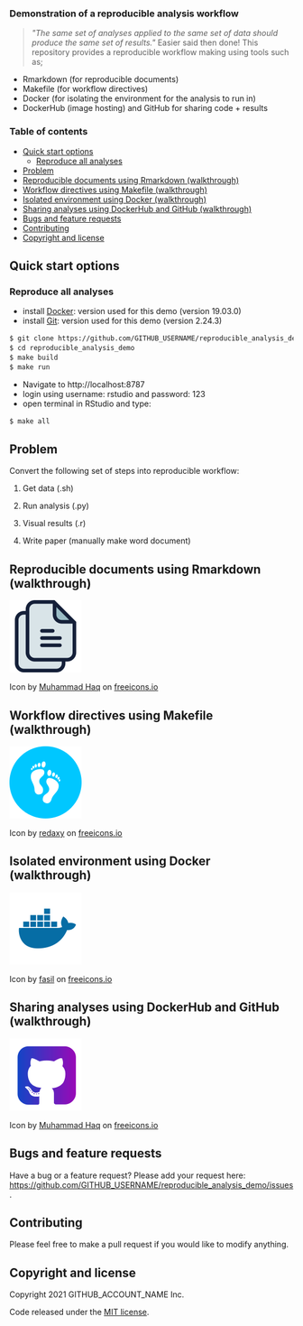 ### Demonstration of a reproducible analysis workflow

> *"The same set of analyses applied to the same set of data should produce the same set of results."* Easier said then done!
> This repository provides a reproducible workflow making using tools such as;
 -  Rmarkdown (for reproducible documents)
 -  Makefile (for workflow directives)
 -  Docker (for isolating the environment for the analysis to run in)
 -  DockerHub (image hosting) and GitHub for sharing code + results

### Table of contents

- [Quick start options](#quick-start-options)
  - [Reproduce all analyses](#reproduce-all-analyses)
- [Problem](#problem)
- [Reproducible documents using Rmarkdown (walkthrough)](#reproducible-documents-using-rmarkdown-walkthrough)
- [Workflow directives using Makefile (walkthrough)](#workflow-directives-using-makefile-walkthrough)
- [Isolated environment using Docker (walkthrough)](#isolated-environment-using-docker-walkthrough)
- [Sharing analyses using DockerHub and GitHub (walkthrough)](#sharing-analyses-using-dockerhub-and-github-walkthrough)
- [Bugs and feature requests](#bugs-and-feature-requests)
- [Contributing](#contributing)
- [Copyright and license](#copyright-and-license)

## Quick start options

### Reproduce all analyses
- install [Docker](https://docs.docker.com/get-docker/): version used for this demo (version 19.03.0)
- install [Git](https://git-scm.com/book/en/v2/Getting-Started-Installing-Git): version used for this demo (version 2.24.3)

```bash
$ git clone https://github.com/GITHUB_USERNAME/reproducible_analysis_demo.git
$ cd reproducible_analysis_demo
$ make build
$ make run
```
- Navigate to http://localhost:8787
- login using username: rstudio and password: 123
- open terminal in RStudio and type:

```bash
$ make all
```

## Problem

Convert the following set of steps into reproducible workflow:
1. Get data (.sh)

2. Run analysis (.py)

3. Visual results (.r)

4. Write paper (manually make word document)

## Reproducible documents using Rmarkdown (walkthrough)

[![Rmarkdown](pics/rmarkdown.png)](https://youtu.be/uyE6eFUYdwg)

Icon by <a href="https://freeicons.io/profile/823">Muhammad Haq</a> on <a href="https://freeicons.io">freeicons.io</a>
    

## Workflow directives using Makefile (walkthrough)

[![Makefile](pics/makefile.png)](https://youtu.be/YqYAFJGccPk)

Icon by <a href="https://freeicons.io/profile/6156">redaxy</a> on <a href="https://freeicons.io">freeicons.io</a>
    

## Isolated environment using Docker (walkthrough)

[![Docker](pics/docker.png)](https://youtu.be/WF7JC7wSKAU)

Icon by <a href="https://freeicons.io/profile/722">fasil</a> on <a href="https://freeicons.io">freeicons.io</a>
    

## Sharing analyses using DockerHub and GitHub (walkthrough)

[![GitHub](pics/github.png)](https://youtu.be/6XOErd3zs3E)

Icon by <a href="https://freeicons.io/profile/823">Muhammad Haq</a> on <a href="https://freeicons.io">freeicons.io</a>
    
    

## Bugs and feature requests

Have a bug or a feature request? Please add your request here: https://github.com/GITHUB_USERNAME/reproducible_analysis_demo/issues.

## Contributing

Please feel free to make a pull request if you would like to modify anything.

## Copyright and license

Copyright 2021 GITHUB_ACCOUNT_NAME Inc.

Code released under the [MIT license](https://github.com/franzf/reproducible_analysis_demo/blob/main/LICENSE).
